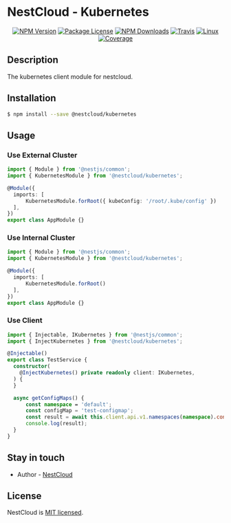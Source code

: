 
[travis-image]: https://api.travis-ci.org/nest-cloud/nestcloud.svg?branch=master
[travis-url]: https://travis-ci.org/nest-cloud/nestcloud
[linux-image]: https://img.shields.io/travis/nest-cloud/nestcloud/master.svg?label=linux
[linux-url]: https://travis-ci.org/nest-cloud/nestcloud

# NestCloud - Kubernetes

<p align="center">
    <a href="https://www.npmjs.com/~nestcloud" target="_blank"><img src="https://img.shields.io/npm/v/@nestcloud/core.svg" alt="NPM Version"/></a>
    <a href="https://www.npmjs.com/~nestcloud" target="_blank"><img src="https://img.shields.io/npm/l/@nestcloud/core.svg" alt="Package License"/></a>
    <a href="https://www.npmjs.com/~nestcloud" target="_blank"><img src="https://img.shields.io/npm/dm/@nestcloud/core.svg" alt="NPM Downloads"/></a>
    <a href="https://travis-ci.org/nest-cloud/nestcloud" target="_blank"><img src="https://travis-ci.org/nest-cloud/nestcloud.svg?branch=master" alt="Travis"/></a>
    <a href="https://travis-ci.org/nest-cloud/nestcloud" target="_blank"><img src="https://img.shields.io/travis/nest-cloud/nestcloud/master.svg?label=linux" alt="Linux"/></a>
    <a href="https://coveralls.io/github/nest-cloud/nestcloud?branch=master" target="_blank"><img src="https://coveralls.io/repos/github/nest-cloud/nestcloud/badge.svg?branch=master" alt="Coverage"/></a>
</p>

## Description

The kubernetes client module for nestcloud.

## Installation

```bash
$ npm install --save @nestcloud/kubernetes
```

## Usage

### Use External Cluster

```typescript
import { Module } from '@nestjs/common';
import { KubernetesModule } from '@nestcloud/kubernetes';

@Module({
  imports: [
      KubernetesModule.forRoot({ kubeConfig: '/root/.kube/config' })
  ],
})
export class AppModule {}
```

### Use Internal Cluster

```typescript
import { Module } from '@nestjs/common';
import { KubernetesModule } from '@nestcloud/kubernetes';

@Module({
  imports: [
      KubernetesModule.forRoot()
  ],
})
export class AppModule {}
```

### Use Client

```typescript
import { Injectable, IKubernetes } from '@nestjs/common';
import { InjectKubernetes } from '@nestcloud/kubernetes';

@Injectable()
export class TestService {
  constructor(
    @InjectKubernetes() private readonly client: IKubernetes,
  ) {
  }

  async getConfigMaps() {
      const namespace = 'default';
      const configMap = 'test-configmap';
      const result = await this.client.api.v1.namespaces(namespace).configmaps(configMap).get();
      console.log(result);
  }
}
```

## Stay in touch

- Author - [NestCloud](https://github.com/nest-cloud)

## License

  NestCloud is [MIT licensed](LICENSE).
